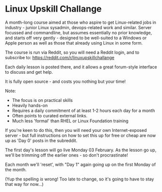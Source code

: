 # Linux Upskill Challange

A month-long course aimed at those who aspire to get Linux-related jobs in industry - junior Linux sysadmin, devops-related work and similar. Server focussed and commandline, but assumes essentially no prior knowledge, and starts off very gently - designed to be well-suited to a Windows or Apple person as well as those that already
using Linux in some form.

The course is run via Reddit, so you will need a Reddit login, and to subscribe to: https://reddit.com/r/linuxupskillchallange 

Each daily lesson is posted there, and it allows a great forum-style interface to discuss and get help. 

It is fully open source - and costs you nothing but your time! 

Note: 
* The focus is on practical skills 
* Heavily hands-on
* Requires a daily commitment of at least 1-2 hours each day for a month
* Often points to curated external links. 
* Much less 'formal' than RHEL or Linux Foundation training

If you're keen to do this, then you will need your own Internet-exposed server - but full
instructions on how to set this up for free or cheap are now up as 'Day 0' posts in the
subreddit.

The first day's lesson will go live Monday 03 February. As the lesson go up, we'll be trimming off the earlier ones - so don't procrastinate!

Each month we'll 'reset', with "Day 1" again going up on the first Monday of the month.

(Yup the spelling *is* wrong! Too late to change, so it's going to have to stay that way for now...)
